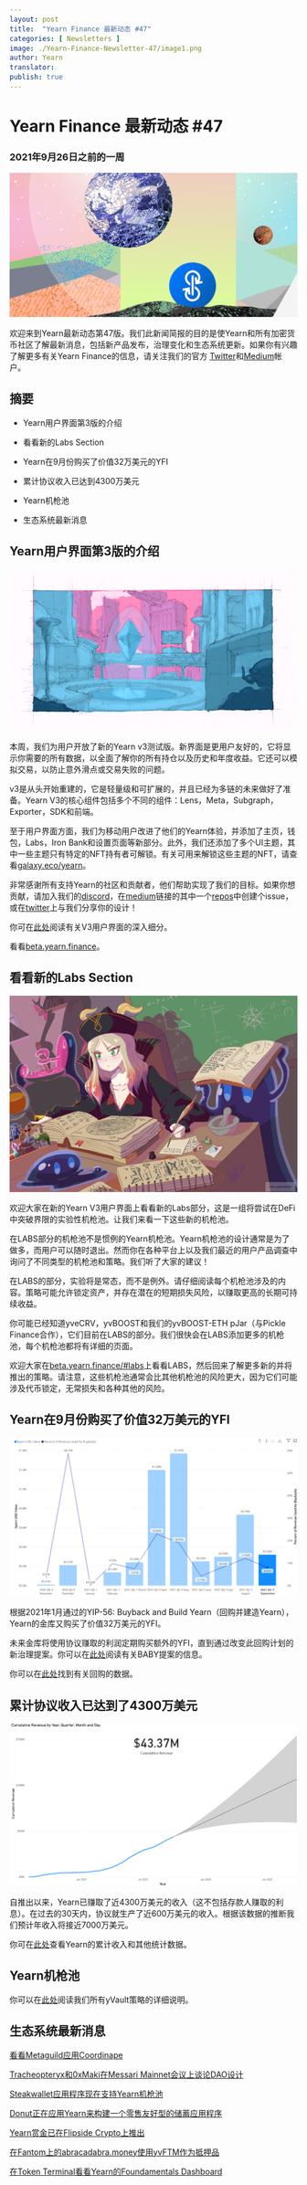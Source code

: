```yaml
---
layout: post
title:  "Yearn Finance 最新动态 #47"
categories: [ Newsletters ]
image: ./Yearn-Finance-Newsletter-47/image1.png
author: Yearn
translator:
publish: true
---
```

# Yearn Finance 最新动态 #47

### 2021年9月26日之前的一周

![](image1.png)

欢迎来到Yearn最新动态第47版。我们此新闻简报的目的是使Yearn和所有加密货币社区了解最新消息，包括新产品发布，治理变化和生态系统更新。如果你有兴趣了解更多有关Yearn Finance的信息，请关注我们的官方 [Twitter](https://twitter.com/iearnfinance)和[Medium](https://medium.com/iearn)帐户。

## 摘要

-   Yearn用户界面第3版的介绍
    
-   看看新的Labs Section
    
-   Yearn在9月份购买了价值32万美元的YFI
    
-   累计协议收入已达到4300万美元
    
-   Yearn机枪池
    
-   生态系统最新消息
    

## Yearn用户界面第3版的介绍

![](image2.png)

本周，我们为用户开放了新的Yearn v3测试版。新界面是更用户友好的，它将显示你需要的所有数据，以全面了解你的所有持仓以及历史和年度收益。它还可以模拟交易，以防止意外滑点或交易失败的问题。

v3是从头开始重建的，它是轻量级和可扩展的，并且已经为多链的未来做好了准备。Yearn V3的核心组件包括多个不同的组件：Lens，Meta，Subgraph，Exporter，SDK和前端。

至于用户界面方面，我们为移动用户改进了他们的Yearn体验，并添加了主页，钱包，Labs，Iron Bank和设置页面等新部分。此外，我们还添加了多个UI主题，其中一些主题只有特定的NFT持有者可解锁。有关可用来解锁这些主题的NFT，请查看[galaxy.eco/yearn](https://galaxy.eco/yearn)。

非常感谢所有支持Yearn的社区和贡献者，他们帮助实现了我们的目标。如果你想贡献，请加入我们的[discord](https://discord.gg/8rF374XkXy)，在[medium](https://medium.com/iearn/yearn-ui-v3-0-a194355bdb1f)链接的其中一个[repos](https://github.com/yearn)中创建个issue，或在[twitter](https://twitter.com/iearnfinance)上与我们分享你的设计！

你可在[此处](https://medium.com/iearn/yearn-ui-v3-0-a194355bdb1f)阅读有关V3用户界面的深入细分。

看看[beta.yearn.finance](https://beta.yearn.finance/)。

## 看看新的Labs Section

![](image3.png)

欢迎大家在新的Yearn V3用户界面上看看新的Labs部分，这是一组将尝试在DeFi中突破界限的实验性机枪池。让我们来看一下这些新的机枪池。

在LABS部分的机枪池不是惯例的Yearn机枪池。Yearn机枪池的设计通常是为了做多，而用户可以随时退出。然而你在各种平台上以及我们最近的用户产品调查中询问了不同类型的机枪池和策略。我们听了大家的建议！

在LABS的部分，实验将是常态，而不是例外。请仔细阅读每个机枪池涉及的内容。策略可能允许锁定资产，并存在潜在的短期损失风险，以赚取更高的长期可持续收益。

你可能已经知道yveCRV，yvBOOST和我们的yvBOOST-ETH pJar（与Pickle Finance合作），它们目前在LABS的部分。我们很快会在LABS添加更多的机枪池，每个机枪池都将有详细的页面。

欢迎大家在[beta.yearn.finance/#labs](https://beta.yearn.finance/#/labs)上看看LABS，然后回来了解更多新的并将推出的策略。请注意，这些机枪池通常会比其他机枪池的风险更大，因为它们可能涉及代币锁定，无常损失和各种其他的风险。

## Yearn在9月份购买了价值32万美元的YFI

![](image4.png)

根据2021年1月通过的YIP-56: Buyback and Build Yearn（回购并建造Yearn），Yearn的金库又购买了价值32万美元的YFI。

未来金库将使用协议赚取的利润定期购买额外的YFI，直到通过改变此回购计划的新治理提案。你可以在[此处](https://snapshot.org/#/yearn/proposal/Qmb6gBzjvgLMazSrQQGVcjutLNdkVyM2Lh6yckMzdoaHWZ)阅读有关BABY提案的信息。

你可以在[此处](https://www.yfistats.com/financials/YFIBuybacks.html)找到有关回购的数据。

## 累计协议收入已达到了4300万美元

![](image5.png)

自推出以来，Yearn已赚取了近4300万美元的收入（这不包括存款人赚取的利息）。在过去的30天内，协议就生产了近600万美元的收入。根据该数据的推断我们预计年收入将接近7000万美元。 

你可在[此处](https://www.yfistats.com/)查看Yearn的累计收入和其他统计数据。

## Yearn机枪池

你可以在[此处](https://medium.com/yearn-state-of-the-vaults/the-vaults-at-yearn-9237905ffed3)阅读我们所有yVault策略的详细说明。

## 生态系统最新消息

[看看Metaguild应用Coordinape](https://twitter.com/metaguildcom/status/1440368717888557068)

[Tracheopteryx和0xMaki在Messari Mainnet会议上谈论DAO设计](https://twitter.com/MessariCrypto/status/1440412651457110020)

[Steakwallet应用程序现在支持Yearn机枪池](https://twitter.com/steakwallet/status/1440734147194994694)

[Donut正在应用Yearn来构建一个零售友好型的储蓄应用程序](https://twitter.com/bantg/status/1438680337735987209)

[Yearn赏金已在Flipside Crypto上推出](https://twitter.com/flipsidecrypto/status/1438613782507446273)

[在Fantom上的abracadabra.money使用yvFTM作为抵押品](https://twitter.com/MIM_Spell/status/1441912161001820161?s=20)

[在Token Terminal看看Yearn的Foundamentals Dashboard](https://twitter.com/iearnfinance/status/1441179921523507200)
